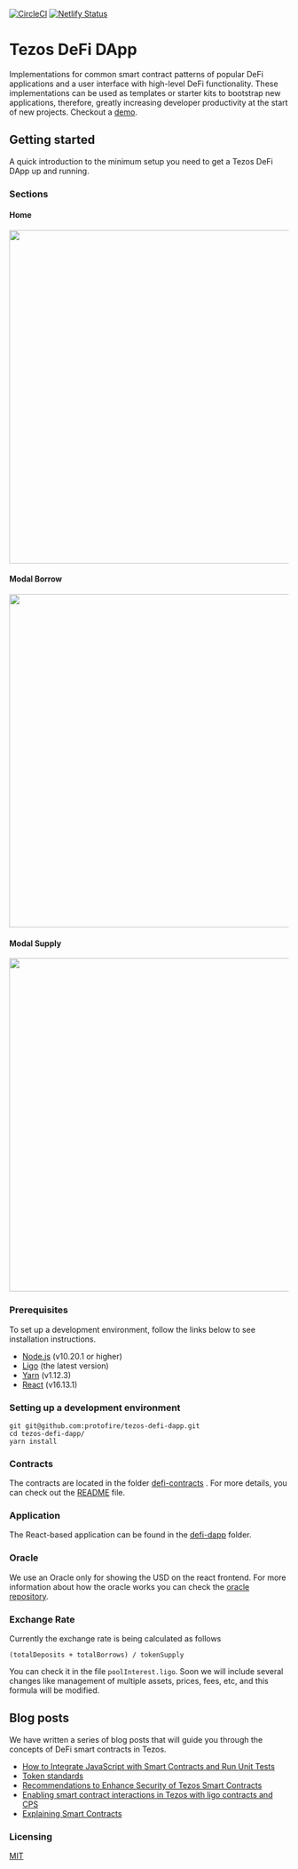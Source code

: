 [![CircleCI](https://circleci.com/gh/protofire/tezos-defi-dapp.svg?style=svg)](https://circleci.com/gh/protofire/tezos-defi-dapp)
[![Netlify Status](https://api.netlify.com/api/v1/badges/3faddc9d-aa40-48f2-a98d-1862bac37c30/deploy-status)](https://app.netlify.com/sites/tezosdefidapp/deploys)

# Tezos DeFi DApp
Implementations for common smart contract patterns of popular DeFi applications and a user interface with high-level DeFi functionality. These implementations can be used as templates or starter kits to bootstrap new applications, therefore, greatly increasing developer productivity at the start of new projects.
Checkout a [demo](https://tezosdefidapp.netlify.app/).

## Getting started
A quick introduction to the minimum setup you need to get a Tezos DeFi DApp up and running.

### Sections

#### Home
<img src="https://i.ibb.co/Rbqqcy2/Screenshot-20200522-161648.png" width="600">
 
#### Modal Borrow 
<img src="https://i.ibb.co/p3sWTnN/Screenshot-20200522-161729.png" width="600"> 

#### Modal Supply
<img src="https://i.ibb.co/hBPDPdq/Screenshot-20200522-161702.png" width="600"> 

### Prerequisites
To set up a development environment, follow the links below to see installation instructions.
- [Node.js](https://nodejs.org/es/download/) (v10.20.1 or higher)
- [Ligo](https://ligolang.org/docs/intro/installation) (the latest version)
- [Yarn](https://classic.yarnpkg.com/en/docs/install#debian-stable) (v1.12.3)
- [React](https://reactjs.org) (v16.13.1)

### Setting up a development environment

```shell
git git@github.com:protofire/tezos-defi-dapp.git
cd tezos-defi-dapp/
yarn install
```

### Contracts
The contracts are located in the folder [defi-contracts](https://github.com/protofire/tezos-defi-dapp/blob/master/defi-contracts) .
For more details, you can check out the [README](https://github.com/protofire/tezos-defi-dapp/blob/master/defi-contracts/README.md) file.

### Application
The React-based application can be found in the [defi-dapp](https://github.com/protofire/tezos-defi-dapp/blob/master/defi-dapp) folder.

### Oracle
We use an Oracle only for showing the USD on the react frontend. For more information about how the oracle works you can check the [oracle repository](https://github.com/protofire/tezos-price-oracle).

### Exchange Rate
Currently the exchange rate is being calculated as follows
```shell
(totalDeposits + totalBorrows) / tokenSupply
```
You can check it in the file `poolInterest.ligo`. Soon we will include several changes like management of multiple assets, prices, fees, etc, and this formula will be modified.


## Blog posts
We have written a series of blog posts that will guide you through the concepts of DeFi smart contracts in Tezos.

* [How to Integrate JavaScript with Smart Contracts and Run Unit Tests](https://medium.com/protofire-blog/tezos-part-4-how-to-integrate-javascript-with-smart-contracts-and-run-unit-tests-c36756149e9d)
* [Token standards](https://medium.com/protofire-blog/tezos-part-5-token-standards-28b8733a3ce5)
* [Recommendations to Enhance Security of Tezos Smart Contracts](https://medium.com/protofire-blog/recommendations-to-enhance-security-of-tezos-smart-contracts-d14c0e53a6d3)
* [Enabling smart contract interactions in Tezos with ligo contracts and CPS](https://medium.com/protofire-blog/enabling-smart-contract-interaction-in-tezos-with-ligo-functions-and-cps-e3ea2aa49336)
* [Explaining Smart Contracts](https://github.com/protofire/tezos-defi-dapp/blob/master/defi-docs)

### Licensing
[MIT](https://github.com/protofire/tezos-defi-dapp/blob/master/LICENSE)
